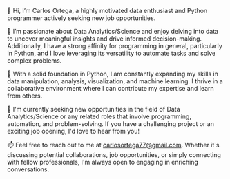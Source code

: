 👋 Hi, I’m Carlos Ortega, a highly motivated data enthusiast and Python programmer actively seeking new job opportunities.

👀 I’m passionate about Data Analytics/Science and enjoy delving into data to uncover meaningful insights and drive informed decision-making. Additionally, I have a strong affinity for programming in general, particularly in Python, and I love leveraging its versatility to automate tasks and solve complex problems.

🐍 With a solid foundation in Python, I am constantly expanding my skills in data manipulation, analysis, visualization, and machine learning. I thrive in a collaborative environment where I can contribute my expertise and learn from others.

💼 I'm currently seeking new opportunities in the field of Data Analytics/Science or any related roles that involve programming, automation, and problem-solving. If you have a challenging project or an exciting job opening, I'd love to hear from you!

📫 Feel free to reach out to me at carlosortega77@gmail.com. Whether it's discussing potential collaborations, job opportunities, or simply connecting with fellow professionals, I'm always open to engaging in enriching conversations.

<!---
cortega26/cortega26 is a ✨ special ✨ repository because its `README.md` (this file) appears on your GitHub profile.
You can click the Preview link to take a look at your changes.
--->

